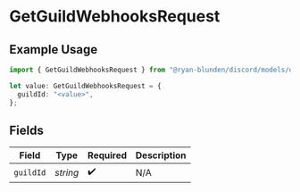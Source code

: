 # GetGuildWebhooksRequest

## Example Usage

```typescript
import { GetGuildWebhooksRequest } from "@ryan-blunden/discord/models/operations";

let value: GetGuildWebhooksRequest = {
  guildId: "<value>",
};
```

## Fields

| Field              | Type               | Required           | Description        |
| ------------------ | ------------------ | ------------------ | ------------------ |
| `guildId`          | *string*           | :heavy_check_mark: | N/A                |